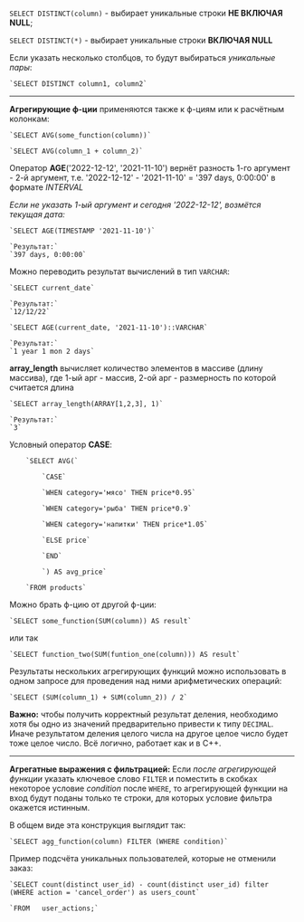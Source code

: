 `SELECT DISTINCT(column)` - выбирает уникальные строки **НЕ ВКЛЮЧАЯ NULL**;

`SELECT DISTINCT(*)` - выбирает уникальные строки **ВКЛЮЧАЯ NULL**

Если указать несколько столбцов, то будут выбираться *уникальные пары*:

    `SELECT DISTINCT column1, column2`

---

**Агрегирующие ф-ции** применяются также к ф-циям или к расчётным колонкам:

    `SELECT AVG(some_function(column))`
    
    `SELECT AVG(column_1 + column_2)`


Оператор **AGE**('2022-12-12', '2021-11-10') вернёт разность 1-го аргумент - 2-й аргумент, т.е. '2022-12-12' - '2021-11-10' = '397 days, 0:00:00' в формате *INTERVAL*

*Если не указать 1-ый аргумент и сегодня '2022-12-12', возмётся текущая дата:*

    `SELECT AGE(TIMESTAMP '2021-11-10')`
    
    `Результат:`
    `397 days, 0:00:00`

Можно переводить результат вычислений в тип `VARCHAR`:

    `SELECT current_date`
    
    `Результат:`
    `12/12/22`
    
    `SELECT AGE(current_date, '2021-11-10')::VARCHAR`
    
    `Результат:`
    `1 year 1 mon 2 days`


**array_length** вычисляет количество элементов в массиве (длину массива), где 1-ый арг - массив, 2-ой арг - размерность по которой считается длина

    `SELECT array_length(ARRAY[1,2,3], 1)`
    
    `Результат:`
    `3`


Условный оператор **CASE**:

        `SELECT AVG(`
        
            `CASE`
            
            `WHEN category='мясо' THEN price*0.95`
            
            `WHEN category='рыба' THEN price*0.9`
            
            `WHEN category='напитки' THEN price*1.05`
            
            `ELSE price`
            
            `END`
            
            `) AS avg_price`
            
        `FROM products`


Можно брать ф-цию от другой ф-ции:

    `SELECT some_function(SUM(column)) AS result`

или так

    `SELECT function_two(SUM(funtion_one(column))) AS result`


Результаты нескольких агрегирующих функций можно использовать в одном запросе для проведения над ними арифметических операций:

    `SELECT (SUM(column_1) + SUM(column_2)) / 2`

**Важно:** чтобы получить корректный результат деления, необходимо хотя бы одно из значений предварительно привести к типу `DECIMAL`. Иначе результатом деления целого числа на другое целое число будет тоже целое число. Всё логично, работает как и в C++.

---

**Агрегатные выражения с фильтрацией:**
Если *после агрегирующей функции* указать ключевое слово `FILTER` и поместить в скобках некоторое условие *condition* после `WHERE`, то агрегирующей функции на вход будут поданы только те строки, для которых условие фильтра окажется истинным.

В общем виде эта конструкция выглядит так:
    
    `SELECT agg_function(column) FILTER (WHERE condition)`

Пример подсчёта уникальных пользователей, которые не отменили заказ:

    `SELECT count(distinct user_id) - count(distinct user_id) filter (WHERE action = 'cancel_order') as users_count`
    
    `FROM   user_actions;`
